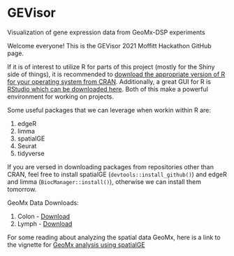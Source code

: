 # GEVisor
Visualization of gene expression data from GeoMx-DSP experiments

Welcome everyone! This is the GEVisor 2021 Moffitt Hackathon GitHub page.

If it is of interest to utilize R for parts of this project (mostly for the Shiny side of things), it is recommended to [download the appropriate version of R for your operating system from CRAN](https://www.google.com/url?sa=t&rct=j&q=&esrc=s&source=web&cd=&cad=rja&uact=8&ved=2ahUKEwjOipHdmtX0AhWTSDABHe2EBvYQFnoECAoQAQ&url=https%3A%2F%2Fcran.r-project.org%2F&usg=AOvVaw0pGNScRjIdSkNXK6Ky1j_m). Additionally, a great GUI for R is [RStudio which can be downloaded here](https://www.google.com/url?sa=t&rct=j&q=&esrc=s&source=web&cd=&cad=rja&uact=8&ved=2ahUKEwjl8N-Im9X0AhVWQjABHfWWCGMQFnoECAwQAQ&url=https%3A%2F%2Fwww.rstudio.com%2F&usg=AOvVaw1bt9MYkG-ySe7hgo9R8XTb). Both of this make a powerful environment for working on projects.

Some useful packages that we can leverage when workin within R are:
1. edgeR
2. limma
3. spatialGE
4. Seurat
5. tidyverse

If you are versed in downloading packages from repositories other than CRAN, feel free to install spatialGE (`devtools::install_github()`) and edgeR and limma (`BiocManager::install()`), otherwise we can install them tomorrow.

GeoMx Data Downloads:
1. Colon - [Download](https://external-soa-downloads-p-1.s3.us-west-2.amazonaws.com/hu_colon_count_results.tar.gz)
2. Lymph - [Download](https://external-soa-downloads-p-1.s3.us-west-2.amazonaws.com/hu_lymph_node_count_results.tar.gz)

For some reading about analyzing the spatial data GeoMx, here is a link to the vignette for [GeoMx analysis using spatialGE](https://fridleylab.github.io/spatialGE/articles/read_GeoMx_output.html)

